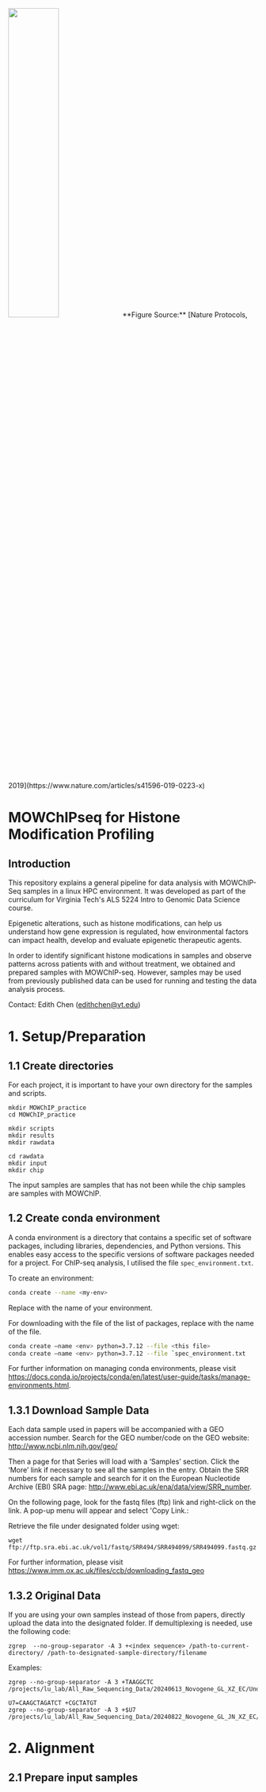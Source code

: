 <img src=https://github.com/edie33/I2GDS2024/blob/172ac6b81c2696d4bea1f83c07414a12f0618856/DNA_g1/Edith/Images/mowchip_pearson.png width=45% height=40%>
**Figure Source:** [Nature Protocols, 2019](https://www.nature.com/articles/s41596-019-0223-x)

# MOWChIPseq for Histone Modification Profiling

## Introduction
This repository explains a general pipeline for data analysis with MOWChIP-Seq samples in a linux HPC environment. 
It was developed as part of the curriculum for Virginia Tech's ALS 5224 Intro to Genomic Data Science course. 

Epigenetic alterations, such as histone modifications, can help us understand how gene expression is regulated, how environmental factors can impact health, develop and evaluate  epigenetic therapeutic agents.

In order to identify significant histone modications in samples and observe patterns across patients with and without treatment, we obtained and prepared samples with MOWChIP-seq. However, samples may be used from previously published data can be used for running and testing the data analysis process. 

Contact: Edith Chen (edithchen@vt.edu)

# 1. Setup/Preparation

## 1.1 Create directories
For each project, it is important to have your own directory for the samples and scripts.

```
mkdir MOWChIP_practice
cd MOWChIP_practice

mkdir scripts
mkdir results
mkdir rawdata

cd rawdata
mkdir input
mkdir chip
```
The input samples are samples that has not been while the chip samples are samples with MOWChIP.

## 1.2 Create conda environment
A conda environment is a directory that contains a specific set of software packages, including libraries, dependencies, and Python versions.
This enables easy access to the specific versions of software packages needed for a project. For ChIP-seq analysis, I utilised the file ```spec_environment.txt```.

To create an environment:

```bash
conda create --name <my-env>
```
Replace <my-env> with the name of your environment.

For downloading with the file of the list of packages, replace <this file> with the name of the file.

```bash
conda create —name <env> python=3.7.12 --file <this file>
conda create —name <env> python=3.7.12 --file `spec_environment.txt
```

For further information on managing conda environments, please visit https://docs.conda.io/projects/conda/en/latest/user-guide/tasks/manage-environments.html.

## 1.3.1 Download Sample Data

Each data sample used in papers will be accompanied with a GEO accession number.
Search for the GEO number/code on the GEO website: http://www.ncbi.nlm.nih.gov/geo/

Then a page for that Series will load with a ‘Samples’ section. Click the ‘More’ link if necessary to see all the samples in the entry. 
Obtain the SRR numbers for each sample and search for it on the European Nucleotide Archive (EBI) SRA page: http://www.ebi.ac.uk/ena/data/view/SRR_number.

On the following page, look for the fastq files (ftp) link and right-click on the link. A pop-up menu will appear and select 'Copy Link.:

Retrieve the file under designated folder using wget:
```
wget ftp://ftp.sra.ebi.ac.uk/vol1/fastq/SRR494/SRR494099/SRR494099.fastq.gz
```

For further information, please visit https://www.imm.ox.ac.uk/files/ccb/downloading_fastq_geo

## 1.3.2 Original Data

If you are using your own samples instead of those from papers, directly upload the data into the designated folder.
If demultiplexing is needed, use the following code:
```
zgrep  --no-group-separator -A 3 +<index sequence> /path-to-current-directory/ /path-to-designated-sample-directory/filename
```

Examples: 
```
zgrep --no-group-separator -A 3 +TAAGGCTC /projects/lu_lab/All_Raw_Sequencing_Data/20240613_Novogene_GL_XZ_EC/Undetermined_1.fq.gz>/projects/lu_lab/Gaoshan/scChIPs/bulk/H3K4me3/0.5Tn5_barcode_oligo_R1.fastq

U7=CAAGCTAGATCT +CGCTATGT
zgrep --no-group-separator -A 3 +$U7 /projects/lu_lab/All_Raw_Sequencing_Data/20240822_Novogene_GL_JN_XZ_EC/undetermined_1.fq.gz>/projects/lu_lab/edith/Practice/MOWChIP/rawdata/chip/ChIP1_0628_R1_5.fastq
```

# 2. Alignment
## 2.1 Prepare input samples

